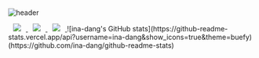 ###

<!--
**Ina-dang/Ina-dang** is a ✨ _special_ ✨ repository because its `README.md` (this file) appears on your GitHub profile.

Here are some ideas to get you started:

- 🔭 I’m currently working on ...
- 🌱 I’m currently learning ...
- 👯 I’m looking to collaborate on ...
- 🤔 I’m looking for help with ...
- 💬 Ask me about ...
- 📫 How to reach me: ...
- 😄 Pronouns: ...
- ⚡ Fun fact: ...
-->
![header](https://capsule-render.vercel.app/api?type=cylinder&color=timeGradient&height=200&section=header&text=Ina-dang🐣&fontSize=90&&animation=fadeIn&fontColor=FFFFFF)


<a href="https://instagram.com/h_owo_ld">
    <img 
        src="http://img.shields.io/badge/-Instagram-blueviolet?style=flat&logo=Instagram&link=https://instagram.com/h_owo_ld/"
        style="height : auto; margin-left : 10px; margin-right : 10px;"/>
</a>
<a href="https://blog.naver.com/howold0917">
    <img 
        src="http://img.shields.io/badge/-NaverBlog-deepgreen?style=flat&logo=NGINX&link=https://blog.naver.com/howold0917/"
        style="height : auto; margin-left : 10px; margin-right : 10px;"/>
</a>
<a href="https://inadang.com">
    <img 
        src="http://img.shields.io/badge/-inadang-lightyellow?style=flat&logo=ReverbNation&link=https://inadang.com/"
        style="height : auto; margin-left : 10px; margin-right : 10px;"/>
</a>
![ina-dang's GitHub stats](https://github-readme-stats.vercel.app/api?username=ina-dang&show_icons=true&theme=buefy)(https://github.com/ina-dang/github-readme-stats)


